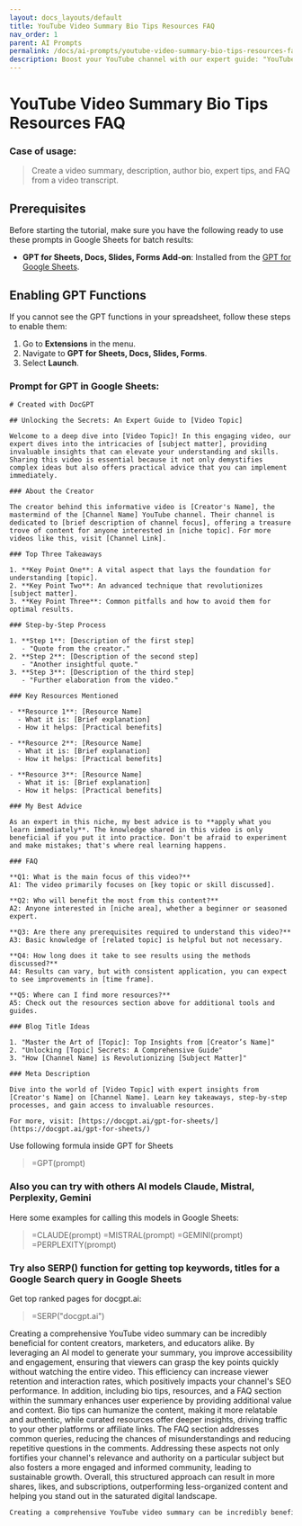 ```yaml
---
layout: docs_layouts/default
title: YouTube Video Summary Bio Tips Resources FAQ
nav_order: 1
parent: AI Prompts
permalink: /docs/ai-prompts/youtube-video-summary-bio-tips-resources-faq
description: Boost your YouTube channel with our expert guide: "YouTube Video Summary Bio Tips Resources FAQ." Get insights into writing compelling video summaries, crafting effective bios, and leveraging top resources. Plus, find answers to common FAQs. Maximize your online impact today!
---
```


# YouTube Video Summary Bio Tips Resources FAQ

### Case of usage:
> Create a video summary, description, author bio, expert tips, and FAQ from a video transcript.

## Prerequisites

Before starting the tutorial, make sure you have the following ready to use these prompts in Google Sheets for batch results:

- **GPT for Sheets, Docs, Slides, Forms Add-on**: Installed from the [GPT for Google Sheets](https://workspace.google.com/u/0/marketplace/app/gpt_for_sheets_docs_forms_slides/466607203252).

## Enabling GPT Functions

If you cannot see the GPT functions in your spreadsheet, follow these steps to enable them:

1. Go to **Extensions** in the menu.
2. Navigate to **GPT for Sheets, Docs, Slides, Forms**.
3. Select **Launch**.


### Prompt for GPT in Google Sheets:
```shell
# Created with DocGPT

## Unlocking the Secrets: An Expert Guide to [Video Topic]

Welcome to a deep dive into [Video Topic]! In this engaging video, our expert dives into the intricacies of [subject matter], providing invaluable insights that can elevate your understanding and skills. Sharing this video is essential because it not only demystifies complex ideas but also offers practical advice that you can implement immediately.

### About the Creator

The creator behind this informative video is [Creator's Name], the mastermind of the [Channel Name] YouTube channel. Their channel is dedicated to [brief description of channel focus], offering a treasure trove of content for anyone interested in [niche topic]. For more videos like this, visit [Channel Link].

### Top Three Takeaways

1. **Key Point One**: A vital aspect that lays the foundation for understanding [topic].
2. **Key Point Two**: An advanced technique that revolutionizes [subject matter].
3. **Key Point Three**: Common pitfalls and how to avoid them for optimal results.

### Step-by-Step Process

1. **Step 1**: [Description of the first step]
   - "Quote from the creator."
2. **Step 2**: [Description of the second step]
   - "Another insightful quote."
3. **Step 3**: [Description of the third step]
   - "Further elaboration from the video."

### Key Resources Mentioned

- **Resource 1**: [Resource Name]
  - What it is: [Brief explanation]
  - How it helps: [Practical benefits]
  
- **Resource 2**: [Resource Name]
  - What it is: [Brief explanation]
  - How it helps: [Practical benefits]
  
- **Resource 3**: [Resource Name]
  - What it is: [Brief explanation]
  - How it helps: [Practical benefits]

### My Best Advice

As an expert in this niche, my best advice is to **apply what you learn immediately**. The knowledge shared in this video is only beneficial if you put it into practice. Don't be afraid to experiment and make mistakes; that's where real learning happens.

### FAQ

**Q1: What is the main focus of this video?**
A1: The video primarily focuses on [key topic or skill discussed].

**Q2: Who will benefit the most from this content?**
A2: Anyone interested in [niche area], whether a beginner or seasoned expert.

**Q3: Are there any prerequisites required to understand this video?**
A3: Basic knowledge of [related topic] is helpful but not necessary.

**Q4: How long does it take to see results using the methods discussed?**
A4: Results can vary, but with consistent application, you can expect to see improvements in [time frame].

**Q5: Where can I find more resources?**
A5: Check out the resources section above for additional tools and guides.

### Blog Title Ideas

1. "Master the Art of [Topic]: Top Insights from [Creator’s Name]"
2. "Unlocking [Topic] Secrets: A Comprehensive Guide"
3. "How [Channel Name] is Revolutionizing [Subject Matter]"

### Meta Description

Dive into the world of [Video Topic] with expert insights from [Creator's Name] on [Channel Name]. Learn key takeaways, step-by-step processes, and gain access to invaluable resources.

For more, visit: [https://docgpt.ai/gpt-for-sheets/](https://docgpt.ai/gpt-for-sheets/)
```

Use following formula inside GPT for Sheets
> =GPT(prompt)

### Also you can try with others AI models Claude, Mistral, Perplexity, Gemini
Here some examples for calling this models in Google Sheets:

> =CLAUDE(prompt)
> =MISTRAL(prompt)
> =GEMINI(prompt)
> =PERPLEXITY(prompt)


### Try also SERP() function for getting top keywords, titles for a Google Search query in Google Sheets

Get top ranked pages for docgpt.ai:

> =SERP("docgpt.ai")



Creating a comprehensive YouTube video summary can be incredibly beneficial for content creators, marketers, and educators alike. By leveraging an AI model to generate your summary, you improve accessibility and engagement, ensuring that viewers can grasp the key points quickly without watching the entire video. This efficiency can increase viewer retention and interaction rates, which positively impacts your channel's SEO performance. In addition, including bio tips, resources, and a FAQ section within the summary enhances user experience by providing additional value and context. Bio tips can humanize the content, making it more relatable and authentic, while curated resources offer deeper insights, driving traffic to your other platforms or affiliate links. The FAQ section addresses common queries, reducing the chances of misunderstandings and reducing repetitive questions in the comments. Addressing these aspects not only fortifies your channel's relevance and authority on a particular subject but also fosters a more engaged and informed community, leading to sustainable growth. Overall, this structured approach can result in more shares, likes, and subscriptions, outperforming less-organized content and helping you stand out in the saturated digital landscape.

```markdown
Creating a comprehensive YouTube video summary can be incredibly beneficial for content creators, marketers, and educators alike. By leveraging an AI model to generate your summary, you improve accessibility and engagement, ensuring that viewers can grasp the key points quickly without watching the entire video. This efficiency can increase viewer retention and interaction rates, which positively impacts your channel's SEO performance. In addition, including bio tips, resources, and a FAQ section within the summary enhances user experience by providing additional value and context. Bio tips can humanize the content, making it more relatable and authentic, while curated resources offer deeper insights, driving traffic to your other platforms or affiliate links. The FAQ section addresses common queries, reducing the chances of misunderstandings and reducing repetitive questions in the comments. Addressing these aspects not only fortifies your channel's relevance and authority on a particular subject but also fosters a more engaged and informed community, leading to sustainable growth. Overall, this structured approach can result in more shares, likes, and subscriptions, outperforming less-organized content and helping you stand out in the saturated digital landscape.
```
